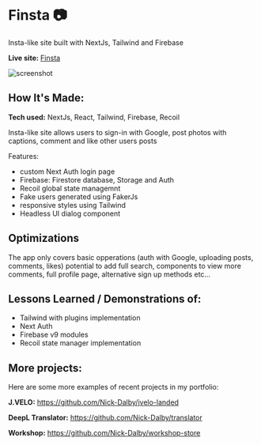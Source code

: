 # Finsta 📷

Insta-like site built with NextJs, Tailwind and Firebase

**Live site:** [Finsta](https://finsta-zeta.vercel.app/)

![screenshot](https://user-images.githubusercontent.com/99472735/201326901-60cb658b-b60f-4eb1-805b-8a5a60cb6cac.png)

## How It's Made:

**Tech used:** NextJs, React, Tailwind, Firebase, Recoil

Insta-like site allows users to sign-in with Google, post photos with captions, comment and like other users posts

Features:

- custom Next Auth login page
- Firebase: Firestore database, Storage and Auth
- Recoil global state managemnt
- Fake users generated using FakerJs
- responsive styles using Tailwind
- Headless UI dialog component


## Optimizations

The app only covers basic opperations (auth with Google, uploading posts, comments, likes) potential to add full search, components to view more comments, full profile page, alternative sign up methods etc...

## Lessons Learned / Demonstrations of:

- Tailwind with plugins implementation
- Next Auth
- Firebase v9 modules
- Recoil state manager implementation

## More projects:

Here are some more examples of recent projects in my portfolio:

**J.VELO:** https://github.com/Nick-Dalby/jvelo-landed

**DeepL Translator:** https://github.com/Nick-Dalby/translator

**Workshop:** https://github.com/Nick-Dalby/workshop-store
